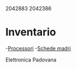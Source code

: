 2042883
2042386

# Inventario

-[Processori](./processori.md)
-[Schede madri](./schede_madri.md)

Elettronica Padovana